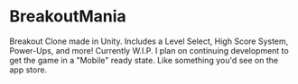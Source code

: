 # BreakoutMania
Breakout Clone made in Unity.
Includes a Level Select, High Score System, Power-Ups, and more!
Currently W.I.P.
I plan on continuing development to get the game in a "Mobile" ready state.
Like something you'd see on the app store.
